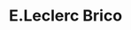---
title: "E.Leclerc Brico"
url: /saint-medard-en-jalles/e-leclerc-brico/
shop: à faire soi-même
---